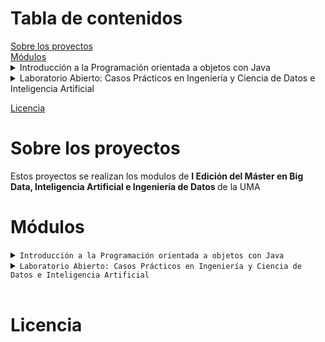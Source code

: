 <h1>Tabla de contenidos</h1>
   <a href="#sobre-los-proyectos">Sobre los proyectos</a> </br>
   <a href="#modulos">Módulos</a> 
  <details>
  <summary> Introducción a la Programación orientada a objetos con Java </summary>
  <ul>
    <li> <a href="#diapositivas"> Diapositivas </a> </li>
    <li> <a href="#ejercicios"> Relación de ejercicios </a> </li>
    <li> 
    <a href="resueltos">Ejercicios resueltos  </a>
      <ul>
        <li><a href="#proyecto1punto">Proyecto 1 Punto </a> [class]</li>
        <li><a href="#proyectoestadistica">Proyecto Estadística </a> [lab]</li>
        <li><a href="#proyectojarras">Proyecto Jarras </a> [mandatory]</li>
        <li><a href="#proyectonpiv1">Proyecto NPI V1 </a> [lab]</li>
        <li><a href="#proyectonpiv2">Proyecto NPI V2 </a> [lab]</li>
        <li><a href="#proyectourna">Proyecto Urna </a> [mandatory]</li>
        <li><a href="#proyectoLibreriaV0">Proyecto Librería V0 </a> [class]</li>
        <li><a href="#proyectoLibreriaV1">Proyecto Librería V1 </a> [class]</li>
        <li><a href="#proyectoLibreriaV2">Proyecto Librería V2 </a> [class]</li>
        <li><a href="#proyectoLibreriaV3">Proyecto Librería V3 </a> [class]</li>
        <li><a href="#proyectoLibreriaV4">Proyecto Librería V4 </a> [class]</li>
        <li><a href="#proyectoCoche">Proyecto Coche </a> [mandatory]</li>
        <li><a href="#proyectoGenetico">Proyecto Genético </a> [advanced]</li>
        <li><a href="#interfaces-ejemplos">Interfaces Ejemplos Clase </a> [class]</li>
        <li><a href="#proyectoMastermind">Proyecto Mastermind </a> [class] </li>
        <li><a href="#proyectoMastermindO">Proyecto Mastermind Optional </a> [lab] </li>
        <li><a href="#proyectoWordle">ProyectoWordle </a> [lab] </li>
        <li><a href="#proyectoAlturasV1">Proyecto Alturas V1 </a> [mandatory] </li>
        <li><a href="#proyectoAlturasV2">Proyecto Alturas V2 </a> [mandatory] </li>
         <li><a href="#proyectoAlturasV3">Proyecto Alturas V3 </a> [class] </li>
        <li><a href="#proyectoBusesV1"> Proyecto Buses V1 </a> [class] </li>
        <li><a href="#proyectoTest">Proyecto Test </a> [lab] </li>
        <li><a href="#proyectoIndicePalabrasV1">proyecto Indice Palabras V1 </a> [mandatory] </li>
        <li><a href="#proyectoAmigoInvisible">Proyecto amigo invisible </a> [advanced]</li>
        <li><a href="#temas">Temas</a> [class] </li>
      </ul>
        <p><strong>Definiciones:</strong></p>
        <p><strong>[class]:</strong> Proyectos realizados en clase</p>
        <p><strong>[mandatory]:</strong> Proyectos obligatorios para aprobar la asignatura</p>
        <p><strong>[advanced]:</strong> Proyectos más avanzados o complicados</p>
        <p><strong>[lab]:</strong> Proyectos trabajados en laboratorio</p>
        <p><strong>[challenge]:</strong> Los proyectos mas complicados, para nota extra.
    </li>
  
  </ul>
  
</details>
<details>
  <summary> Laboratorio Abierto: Casos Prácticos en Ingeniería y Ciencia de Datos e Inteligencia Artificial </summary>
 <ul>
    <li><a href="#proyectoholamundo">Proyecto Hola Mundo</a> </li>
    <li><a href="#proyectoFibonacci">Proyecto Fibonacci</a> </li>
  </ul>
  
</details>

  <a href="#licencias">Licencia</a> 

 



<h1 id="sobre-los-proyectos">Sobre los proyectos</h1>
<p>Estos proyectos se realizan los modulos  de <strong> I Edición del Máster en Big Data, Inteligencia Artificial e Ingeniería de Datos </strong> de la UMA </p>
<!--[![Uma master][imagen_master]](https://www.bigdata.uma.es)-->
<h1>Módulos </h1>
<details>
<summary><code>Introducción a la Programación orientada a objetos con Java</code></summary>
<h2 id="diapositivas">Diapositivas</h2>
<p>Se pueden consultar aquí PDFs de todas las diapoisitvas y están descargado los ejemplos de los temas</p>

<h2 id="ejercicios">Relación de ejercicios</h2>
<p>Se pueden ver los PDFs con los ejercicios</p>

<h2 id="resueltos">Ejercicios resueltos</h2>

<p>Resuelve los ejercicios que se encuentran en la relación de ejercicios. En este caso no tienen dependencias externas por lo que valdria con compiarlos y ejecutarlos con los siguientes comandos:</p>
<p> 
  <code>javac Ejemplo.java</code>
</p>
<p> 
<code> java Ejemplo</code>
</p>
Los proyectos son: </p>

<ul>
<li>
  <h3 id="proyecto1punto">Proyecto1Punto</h3>
  <p>Algunos ejemplos que hicimos en clase. Posee una clase Punto básica y su implementación</p>
</li>
<li>
  <h3 id="proyectoestadistica">ProyectoEstadistica</h3>
  <p>Ejercicio de labaratorio en el que se usa clase para ayudar a calcular varianza y media.</p>
</li>

<li>
  <h3 id="proyectojarras">ProyectoJarras</h3>
  <p>Clásico problema de programación orientada a objetos. En el que hay una jarra que tiene una cantidad y contenido y métodos como llenarse, vaciarse o llenar otra jarra </p>
  <p>Ademas está la clase Mesa que en el que usando un Enum de posición para poseer varias jarras.</p>
</li>
<li>
  <h3 id="proyectonpiv1">ProyectoNPIV1</h3>
  <p>Consiste en una calculadora que permite sumar, restar, multiplicar y dividir utilizando la notación polaca inversa. </p>
</li>

<li>
  <h3 id="proyectonpiv2">ProyectoNPIV2</h3>
  <p>Se utilizan operadores y programación funcional para simplificar la clase, se añade la raiz como operación </p>
</li>

<li>
  <h3 id="proyectourna">ProyectoUrna</h3>
  <p>Típico problema en el que se tiene una urna y se pueden añadir bolas y obtener de forma aleatoria una de las bolas</p>
</li>
<li>
  <h3 id="proyectoLibreriaV0">ProtectoLibreriaV0</h3>
  <p>Proyecto en el que existen dos clases, una librería que contiene libros. Cada libro posee autor, titulo y precio. La gestión de los libros en la librería se realiza con un <code>array</code></p>
</li>
<li>
  <h3 id="proyectoLibreriaV1">ProyectoLibreriaV1</h3>
  <p>Proyecto en el que existen dos clases, una librería que contiene libros. Cada libro posee autor, titulo y precio. La gestión de los libros en la librería se realiza con una <code>list</code></p>
</li>
<li>
  <h3 id="proyectoLibreriaV2">ProyectoLibreriaV2</h3>
  <p> El comportamiento se expande para que puedan existir libros en ofertas para que puedan tener descuentos. Se práctica la herencia. </p>
</li>
<li>
  <h3 id="proyectoLibreriaV3">ProyectoLibreriaV3</h3>
  <p> La oferta ahora es flexible y existe una clase libreria oferta que extiende libreria que acepta clases que implementan la interfaz de oferta flexible</p>
</li>
  <h3 id="proyectoLibreriaV4">ProyectoLibreriaV4</h3>
  <p> Se añade la implementación de equals y hashcode y encuentra mucho mas facil los libros en la libreria </p>
</li>
<li>
  <h3 id ="proyectoCoche">ProyectoCoche </h3>
  <p> Proyecto para practicar herencia en el que hay dos clases Coche y CocheImportado. Un CocheImportado redefine el método de calcular su precio total al que se le añade una homologación</p>
 </li>
<li>     
  <h3 id="interfaces-ejemplos">InterfacesEjemplosClase </h3>
  <p>Ejemplo de proyectos dado en clase que explica interfaces con una clase de persona y amigos. Se dan varias formas de resolverlo para mostrar la utilidad de las interfaces </p>
</li>
<li>
  <h3 id="proyectoGenetico">ProyectoGenetico </h3>
  <p> Práctica para utilizar y dominar el uso de interfaces, clases abstractas y herencias. Consiste en un algoritmo de recombinación que dado un número de pasos y un "fitness" para cada individuo busca maximizar el "fitness" para cada  individuo por cada generación. </p>
</li>
<li>
  <h3 id="proyectoMastermind">ProyectoMastermind </h3>
  <p>Consiste en un juego de adivinar una cadena de 4 números usando expresiones regulares y prácticando la creación y uso de excepciones</p>
</li>
<li>
  <h3 id="proyectoMastermindO">ProyectoMastermindO </h3>
  <p>Es una variante del <a href="#proyectoMastermind">ProyectoMastermind </a> pero usando el Wrapper Optional en vez de excepciones</p>
</li>
<li>
  <h3 id="proyectoWordle">ProyectoWordle </h3>
  <p>Se crea el juego wordle. Se práctica lectura y escitura de ficheros e interfaces selladas</p>
</li>
<li>
  <h3 id="proyectoAlturasV1"> ProyectoAlturasV1 </h3>
  <p>Se práctica las interfaces,  lectura de ficheros, manejo de expeciones</p>
</li>
<li>
  <h3 id="proyectoAlturasV2"> ProyectoAlturasV2 </h3>
  <p>Amplia la práctica de alturas V1 para añadir la práctica de conjuntos ordenados</p>
</li>
<li>
  <h3 id="proyectoAlturasV3"> ProyectoAlturasV3 </h3>
  <p>...</p>
</li>
<li>
  <h3 id="proyectoBusesV1"> ProyectoBusesV1 </h3>
  <p>Se práctica las interfaces,  lectura y escritura de ficheros, manejo de expeciones</p>
</li>
<li>
  <h3 id="proyectoTest"> ProyectoTest </h3>
  <p> Práctica para prácticar el uso de Scanner y sus métodos </p>
</li>
<li>
  <h3 id="proyectoIndicePalabrasV1"><h3> ProyectoIndicePalabrasV1 </h3>
  <p>Práctica de <code>Map </code> y <code> Set</code> en el que se ordenan y cuentan  las palabras de un trabalenguas.</p>
  </li>
<li>
  <h3 id="proyectoAmigoInvisible"><h3> ProyectoAmigoInvisible </h3>
  <p>En progreso...</p>
</li>


</ul>

</details>
<details>
<summary><code>Laboratorio Abierto: Casos Prácticos en Ingeniería y Ciencia de Datos e Inteligencia Artificial</code></summary>
<h2>Instalación y Uso</h2>
 <p>1. <code>pip install -r requirements-dev.txt</code> para continuar o modificar los proyectos. Para ejectuarlos simplemente usar  <code>pip install -r requirements.txt</code> </p>
 <p>2. Ejecutar los ficheros <code>python nombre_archivo.py</code>. En caso de haber un main, ejecutarlo. </p>
<h2> Proyectos </h2>
<h3 id="proyectoholamundo"> ProyectoHolaMundo </h3>
<p>Primer proyecto de python donde se introduce python haciendo un merge con dicionarios </p>
<h3 id="proyectoFibonacci">ProyectoFibonacci </h3>
<p>Proyecto de python en el que se hace de distintas formas el problema de obtener la cifra n de la sucesión de Fibonacci </p>

</details>



</br>
<h1>Licencia</h1>
<p> </p>


[imagen_master]:https://www.bigdata.uma.es/wp-content/uploads/2022/05/Logo-2022-ok-web-290.png


